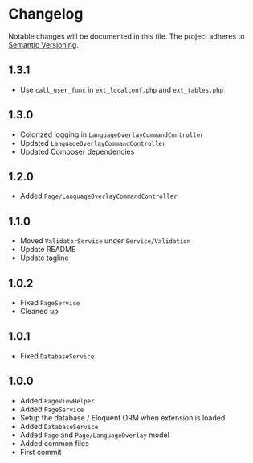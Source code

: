 Changelog
=========

Notable changes will be documented in this file. The project adheres to [Semantic Versioning].

1.3.1
-----

* Use `call_user_func` in `ext_localconf.php` and `ext_tables.php`

1.3.0
-----

* Colorized logging in `LanguageOverlayCommandController`
* Updated `LanguageOverlayCommandController`
* Updated Composer dependencies

1.2.0
-----

* Added `Page/LanguageOverlayCommandController`

1.1.0
-----

* Moved `ValidatorService` under `Service/Validation`
* Update README
* Update tagline

1.0.2
-----

* Fixed `PageService`
* Cleaned up

1.0.1
-----

* Fixed `DatabaseService`

1.0.0
-----

* Added `PageViewHelper`
* Added `PageService`
* Setup the database / Eloquent ORM when extension is loaded
* Added `DatabaseService`
* Added `Page` and `Page/LanguageOverlay` model
* Added common files
* First commit

[Semantic Versioning]: http://semver.org "Semantic Versioning"
